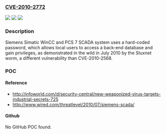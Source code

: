 ### [CVE-2010-2772](https://cve.mitre.org/cgi-bin/cvename.cgi?name=CVE-2010-2772)
![](https://img.shields.io/static/v1?label=Product&message=n%2Fa&color=blue)
![](https://img.shields.io/static/v1?label=Version&message=n%2Fa&color=blue)
![](https://img.shields.io/static/v1?label=Vulnerability&message=n%2Fa&color=brighgreen)

### Description

Siemens Simatic WinCC and PCS 7 SCADA system uses a hard-coded password, which allows local users to access a back-end database and gain privileges, as demonstrated in the wild in July 2010 by the Stuxnet worm, a different vulnerability than CVE-2010-2568.

### POC

#### Reference
- http://infoworld.com/d/security-central/new-weaponized-virus-targets-industrial-secrets-725
- http://www.wired.com/threatlevel/2010/07/siemens-scada/

#### Github
No GitHub POC found.

